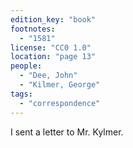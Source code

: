 ```yaml
---
edition_key: "book"
footnotes:
  - "1581"
license: "CC0 1.0"
location: "page 13"
people:
  - "Dee, John"
  - "Kilmer, George"
tags:
  - "correspondence"
---
```

I sent a letter to
Mr. Kylmer.
